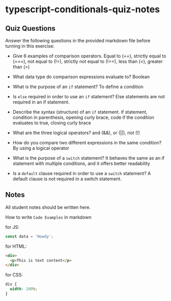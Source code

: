 # typescript-conditionals-quiz-notes

## Quiz Questions

Answer the following questions in the provided markdown file before turning in this exercise:

- Give 6 examples of comparison operators.
  Equal to (==), strictly equal to (===), not equal to (!=), strictly not equal to (!==), less than (<), greater than (>)

- What data type do comparison expressions evaluate to?
  Boolean

- What is the purpose of an `if` statement?
  To define a condition

- Is `else` required in order to use an `if` statement?
  Else statements are not required in an if statement.

- Describe the syntax (structure) of an `if` statement.
  if statement, condition in parenthesis, opening curly brace, code if the condition evaluates to true, closing curly brace

- What are the three logical operators?
  and (&&), or (||), not (!)

- How do you compare two different expressions in the same condition?
  By using a logical operator

- What is the purpose of a `switch` statement?
  It behaves the same as an if statement with multiple conditions, and it offers better readability

- Is a `default` clause required in order to use a `switch` statement?
  A default clause is not required in a switch statement.

## Notes

All student notes should be written here.

How to write `Code Examples` in markdown

for JS:

```javascript
const data = 'Howdy';
```

for HTML:

```html
<div>
  <p>This is text content</p>
</div>
```

for CSS:

```css
div {
  width: 100%;
}
```
